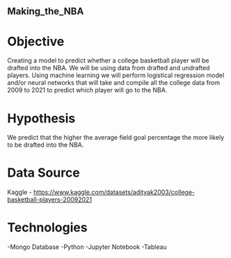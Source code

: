 ## Making_the_NBA
# Objective
Creating a model to predict whether a college basketball player will be drafted into the NBA.  We will be using data from drafted and undrafted players. Using machine learning we will perform logistical regression model and/or neural networks that will take and compile all the college data from 2009 to 2021 to predict which player will go to the NBA.   

# Hypothesis
We predict that the higher the average field goal percentage the more likely to be drafted into the NBA.

# Data Source
Kaggle - https://www.kaggle.com/datasets/adityak2003/college-basketball-players-20092021

# Technologies
-Mongo Database
-Python
  -Jupyter Notebook
-Tableau
